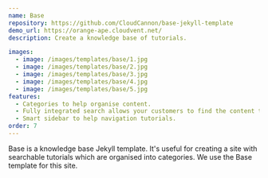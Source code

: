 ```yaml
---
name: Base
repository: https://github.com/CloudCannon/base-jekyll-template
demo_url: https://orange-ape.cloudvent.net/
description: Create a knowledge base of tutorials.

images:
  - image: /images/templates/base/1.jpg
  - image: /images/templates/base/2.jpg
  - image: /images/templates/base/3.jpg
  - image: /images/templates/base/4.jpg
  - image: /images/templates/base/5.jpg
features:
  - Categories to help organise content.
  - Fully integrated search allows your customers to find the content they're looking for.
  - Smart sidebar to help navigation tutorials.
order: 7
---
```


Base is a knowledge base Jekyll template. It's useful for creating a site with searchable tutorials which are organised into categories. We use the Base template for this site.
